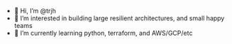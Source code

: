 - 👋 Hi, I’m @trjh
- 👀 I’m interested in building large resilient architectures, and small happy teams
- 🌱 I’m currently learning python, terraform, and AWS/GCP/etc

<!---
trjh/trjh is a ✨ special ✨ repository because its `README.md` (this file) appears on your GitHub profile.
You can click the Preview link to take a look at your changes.
--->
